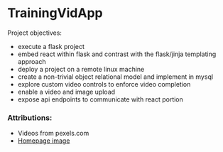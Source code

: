 # TrainingVidApp

Project objectives: 
* execute a flask project
* embed react within flask and contrast with the flask/jinja templating approach
* deploy a project on a remote linux machine 
* create a non-trivial object relational model and implement in mysql
* explore custom video controls to enforce video completion
* enable a video and image upload
* expose api endpoints to communicate with react portion


### Attributions: 

* Videos from pexels.com
* [Homepage image](https://pixabay.com/vectors/man-employee-computer-monitor-5800290/)